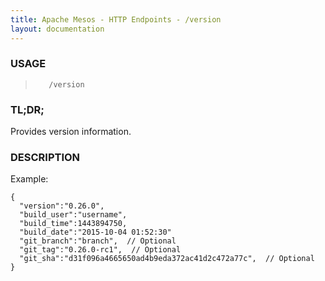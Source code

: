 ```yaml
---
title: Apache Mesos - HTTP Endpoints - /version
layout: documentation
---
```

<!--- This is an automatically generated file. DO NOT EDIT! --->

### USAGE ###
>        /version

### TL;DR; ###
Provides version information.

### DESCRIPTION ###
Example:

```
{
  "version":"0.26.0",
  "build_user":"username",
  "build_time":1443894750,
  "build_date":"2015-10-04 01:52:30"
  "git_branch":"branch",  // Optional
  "git_tag":"0.26.0-rc1",  // Optional
  "git_sha":"d31f096a4665650ad4b9eda372ac41d2c472a77c",  // Optional
}
```